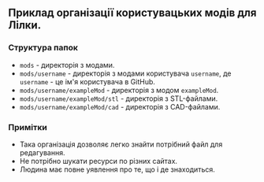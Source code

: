 ## Приклад організації користувацьких модів для Лілки.

### Структура папок

- `mods` - директорія з модами.
- `mods/username` - директорія з модами користувача `username`, де `username` - це ім'я користувача в GitHub.
- `mods/username/exampleMod` - директорія з модом `exampleMod`.
- `mods/username/exampleMod/stl` - директорія з STL-файлами.
- `mods/username/exampleMod/cad` - директорія з CAD-файлами.

### Примітки

- Така організація дозволяє легко знайти потрібний файл для редагування.
- Не потрібно шукати ресурси по різних сайтах.
- Людина має повне уявлення про те, що і де знаходиться.
